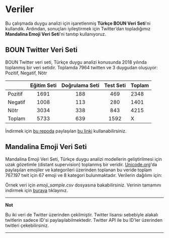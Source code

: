 # Veriler

Bu çalışmada duygu analizi için işaretlenmiş **Türkçe BOUN Veri Seti**'ni kullandık. Ardından, sonuçları iyileştirmek için Twitter’dan topladığımız **Mandalina Emoji Veri Seti**'ni tanıtıp kullanıyoruz.


## BOUN Twitter Veri Seti
BOUN Twitter veri seti, Türkçe duygu analizi konusunda 2018 yılında toplanmış bir veri setidir. Toplamda 7964 twitten ve 3 duygudan oluşuyor: Pozitif, Negatif, Nötr

|         | Eğitim Seti | Doğrulama Seti | Test Seti | Toplam |
|---------|:-----------:|:--------------:|:---------:|--------|
| Pozitif |     1691    |       188      |    469    |  2348  |
| Negatif |     1008    |       113      |    280    |  1401  |
| Nötr    |     3034    |       338      |    843    |  4215  |
| Toplam  |     5733    |       639      |    1592   |    X   |

İndirmek için [bu repoda](https://github.com/akoksal/BERT-Sentiment-Analysis-Turkish) paylaşılan [bu linki](https://drive.google.com/file/d/1jnIoobE2qHDO0FtveWjPIx2KSji35thI/view?usp=sharing) kullanabilirsiniz.

## Mandalina Emoji Veri Seti
Mandalina Emoji Veri Seti, Türkçe duygu analizi modellerin geliştirilmesi için uzak gözetimle (distant supervision) toplanmış bir veridir. [Unicode.org](https://unicode.org/emoji/charts/full-emoji-list.html)'da paylaşılan emojiler ve kategorileri üzerinden toplanan bu veride toplam 767.197 twit için 67 emoji ve 8 kategori bulunmaktadır. Verilerin dağılımı için: 


Örnek veri için *emoji_sample.csv* dosyasına bakabilirsiniz. Verinin tamamını indirmek için [buraya](https://drive.google.com/file/d/1z9un8GnaHH2--07yS0O_4jM88vNG14nv/view?usp=sharing) tıklayınız.

---
**Not**

Bu iki veri de Twitter üzerinden çekilmiştir. Twitter lisansı sebebiyle alakalı twitlerin sadece ID'si paylaşılabilmektedir. Twitter API ile bu ID'ler üzerinden twitleri çekebilirsiniz.

---
